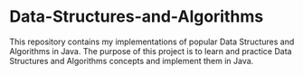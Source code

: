 # Data-Structures-and-Algorithms


This repository contains my implementations of popular Data Structures and Algorithms in Java. The purpose of this project is to learn and practice Data Structures and Algorithms concepts and implement them in Java.
